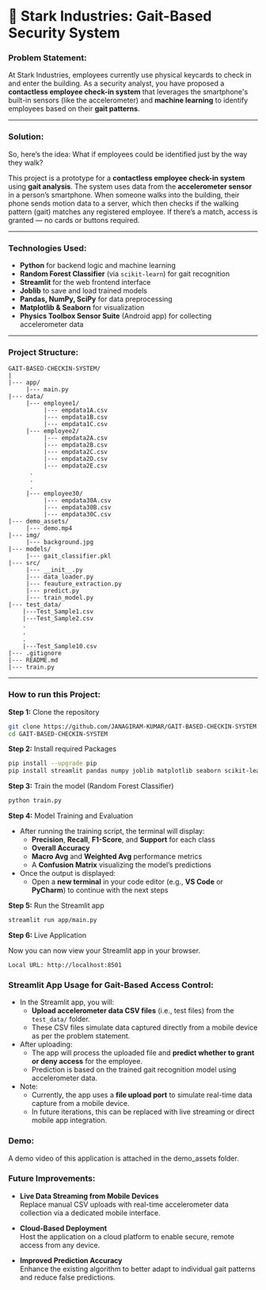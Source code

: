 # 🏤 Stark Industries: Gait-Based Security System

### Problem Statement:

At Stark Industries, employees currently use physical keycards to check in and enter the building. As a security analyst, you have proposed a **contactless employee check-in system** that leverages the smartphone's built-in sensors (like the accelerometer) and **machine learning** to identify employees based on their **gait patterns**.

---

### Solution:

So, here’s the idea: What if employees could be identified just by the way they walk?

This project is a prototype for a **contactless employee check-in system** using **gait analysis**. The system uses data from the **accelerometer sensor** in a person’s smartphone. When someone walks into the building, their phone sends motion data to a server, which then checks if the walking pattern (gait) matches any registered employee. If there’s a match, access is granted — no cards or buttons required.

---

### Technologies Used:

- **Python** for backend logic and machine learning
- **Random Forest Classifier** (via `scikit-learn`) for gait recognition
- **Streamlit** for the web frontend interface
- **Joblib** to save and load trained models
- **Pandas, NumPy, SciPy** for data preprocessing
- **Matplotlib & Seaborn** for visualization
- **Physics Toolbox Sensor Suite** (Android app) for collecting accelerometer data

---

### Project Structure:
```
GAIT-BASED-CHECKIN-SYSTEM/
|
|--- app/
     |--- main.py
|--- data/
     |--- employee1/
          |--- empdata1A.csv
          |--- empdata1B.csv
          |--- empdata1C.csv
     |--- employee2/
          |--- empdata2A.csv
          |--- empdata2B.csv
          |--- empdata2C.csv
          |--- empdata2D.csv
          |--- empdata2E.csv
      .
      .
      .
     |--- employee30/
          |--- empdata30A.csv
          |--- empdata30B.csv
          |--- empdata30C.csv
|--- demo_assets/
     |--- demo.mp4
|--- img/
     |--- background.jpg
|--- models/
     |--- gait_classifier.pkl
|--- src/
     |--- __init__.py
     |--- data_loader.py
     |--- feauture_extraction.py
     |--- predict.py
     |--- train_model.py
|--- test_data/
    |---Test_Sample1.csv
    |---Test_Sample2.csv
    .
    .
    .
    |---Test_Sample10.csv    
|--- .gitignore
|--- README.md
|--- train.py
```
---

### How to run this Project:

**Step 1:** Clone the repository
```bash
git clone https://github.com/JANAGIRAM-KUMAR/GAIT-BASED-CHECKIN-SYSTEM.git
cd GAIT-BASED-CHECKIN-SYSTEM
```

**Step 2:** Install required Packages
```bash
pip install --upgrade pip
pip install streamlit pandas numpy joblib matplotlib seaborn scikit-learn
```
**Step 3:** Train the model (Random Forest Classifier)
```bash
python train.py
```
**Step 4:**  Model Training and Evaluation

- After running the training script, the terminal will display:
  - **Precision**, **Recall**, **F1-Score**, and **Support** for each class
  - **Overall Accuracy**
  - **Macro Avg** and **Weighted Avg** performance metrics
  - A **Confusion Matrix** visualizing the model’s predictions
- Once the output is displayed:
  - Open a **new terminal** in your code editor (e.g., **VS Code** or **PyCharm**) to continue with the next steps

**Step 5:** Run the Streamlit app
```bash
streamlit run app/main.py
```
**Step 6:** Live Application

Now you can now view your Streamlit app in your browser.
```
Local URL: http://localhost:8501
```

### Streamlit App Usage for Gait-Based Access Control:

- In the Streamlit app, you will:
  - **Upload accelerometer data CSV files** (i.e., test files) from the `test_data/` folder.
  - These CSV files simulate data captured directly from a mobile device as per the problem statement.
- After uploading:
  - The app will process the uploaded file and **predict whether to grant or deny access** for the employee.
  - Prediction is based on the trained gait recognition model using accelerometer data.
- Note:
  - Currently, the app uses a **file upload port** to simulate real-time data capture from a mobile device.
  - In future iterations, this can be replaced with live streaming or direct mobile app integration.

### Demo:

A demo video of this application is attached in the demo_assets folder.

### Future Improvements:

- **Live Data Streaming from Mobile Devices**  
  Replace manual CSV uploads with real-time accelerometer data collection via a dedicated mobile interface.

- **Cloud-Based Deployment**  
  Host the application on a cloud platform to enable secure, remote access from any device.

- **Improved Prediction Accuracy**  
  Enhance the existing algorithm to better adapt to individual gait patterns and reduce false predictions.
